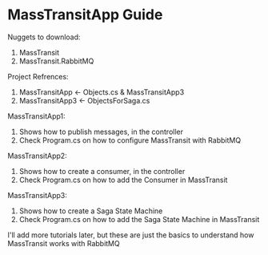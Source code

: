 # MassTransitApp Guide

Nuggets to download:
1. MassTransit
2. MassTransit.RabbitMQ

Project Refrences:
1. MassTransitApp <- Objects.cs  & MassTransitApp3
2. MassTransitApp3 <- ObjectsForSaga.cs

MassTransitApp1:
1. Shows how to publish messages, in the controller
2. Check Program.cs on how to configure MassTransit with RabbitMQ

MassTransitApp2:
1. Shows how to create a consumer, in the controller
2. Check Program.cs on how to add the Consumer in MassTransit

MassTransitApp3:
1. Shows how to create a Saga State Machine
2. Check Program.cs on how to add the Saga State Machine in MassTransit

I'll add more tutorials later, but these are just the basics to understand how MassTransit works with RabbitMQ<br>
